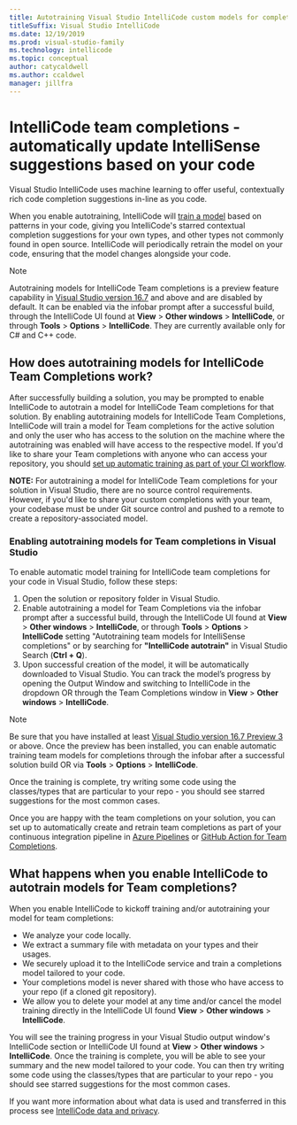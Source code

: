 ```yaml
---
title: Autotraining Visual Studio IntelliCode custom models for completions
titleSuffix: Visual Studio IntelliCode
ms.date: 12/19/2019
ms.prod: visual-studio-family
ms.technology: intellicode
ms.topic: conceptual
author: catycaldwell
ms.author: ccaldwel
manager: jillfra
---
```

# IntelliCode team completions - automatically update IntelliSense suggestions based on your code

Visual Studio IntelliCode uses machine learning to offer useful, contextually rich code completion suggestions in-line as you code.


When you enable autotraining, IntelliCode will [train a model](quickstart-team-completions.md#what-happens-when-you-train-your-model) based on patterns in your code, giving you IntelliCode's starred contextual completion suggestions for your own types, and other types not commonly found in open source. IntelliCode will periodically retrain the model on your code, ensuring that the model changes alongside your code.


   > [!NOTE]
   > Autotraining models for IntelliCode Team completions is a preview feature capability in [Visual Studio version 16.7](https://docs.microsoft.com/visualstudio/releases/2019/release-notes) and above and are disabled by default. It can be enabled via the infobar prompt after a successful build, through the IntelliCode UI found at **View** > **Other windows** > **IntelliCode**, or through **Tools** > **Options** > **IntelliCode**. They are currently available only for C# and C++ code.
   
## How does autotraining models for IntelliCode Team Completions work?

After successfully building a solution, you may be prompted to enable IntelliCode to autotrain a model for IntelliCode Team completions for that solution. 
By enabling autotraining models for IntelliCode Team Completions, IntelliCode will train a model for Team completions for the active solution and only the user who has access to the solution on the machine where the autotraining was enabled will have access to the respective model. If you'd like to share your Team completions with anyone who can access your repository, you should [set up automatic training as part of your CI workflow](quickstart-team-completions.md).

**NOTE:** For autotraining a model for IntelliCode Team completions for your solution in Visual Studio, there are no source control requirements. However, if you'd like to share your custom completions with your team, your codebase must be under Git source control and pushed to a remote to create a repository-associated model.

### Enabling autotraining models for Team completions in Visual Studio

To enable automatic model training for IntelliCode team completions for your code in Visual Studio, follow these steps:

1.  Open the solution or repository folder in Visual Studio.
1.	Enable autotraining a model for Team Completions via the infobar prompt after a successful build, through the IntelliCode UI found at **View** > **Other windows** > **IntelliCode**, or through **Tools** > **Options** > **IntelliCode** setting "Autotraining team models for IntelliSense completions" or by searching for **"IntelliCode autotrain"** in Visual Studio Search (**Ctrl + Q**).
1.	Upon successful creation of the model, it will be automatically downloaded to Visual Studio. You can track the model’s progress by opening the Output Window and switching to IntelliCode in the dropdown OR through the Team Completions window in **View** > **Other windows** > **IntelliCode**. 

   > [!NOTE]
   > Be sure that you have installed at least [Visual Studio version 16.7 Preview 3](https://docs.microsoft.com/visualstudio/releases/2020/release-notes) or above. Once the preview has been installed, you can enable automatic training team models for completions through the infobar after a successful solution build OR via **Tools** > **Options** > **IntelliCode**.

Once the training is complete, try writing some code using the classes/types that are particular to your repo - you should see starred suggestions for the most common cases.

Once you are happy with the team completions on your solution, you can set up to automatically create and retrain team completions as part of your continuous integration pipeline in [Azure Pipelines](https://azure.microsoft.com/services/devops/pipelines/) or [GitHub Action for Team Completions](https://aka.ms/vsic/github).

## What happens when you enable IntelliCode to autotrain models for Team completions?

When you enable IntelliCode to kickoff training and/or autotraining your model for team completions:
* We analyze your code locally.
* We extract a summary file with metadata on your types and their usages.
* We securely upload it to the IntelliCode service and train a completions model tailored to your code.
* Your completions model is never shared with those who have access to your repo (if a cloned git repository). 
* We allow you to delete your model at any time and/or cancel the model training directly in the IntelliCode UI found **View** > **Other windows** > **IntelliCode**.

You will see the training progress in your Visual Studio output window's IntelliCode section or IntelliCode UI found at **View** > **Other windows** > **IntelliCode**. Once the training is complete, you will be able to see your summary and the new model tailored to your code. You can then try writing some code using the classes/types that are particular to your repo - you should see starred suggestions for the most common cases.  

If you want more information about what data is used and transferred in this process see [IntelliCode data and  privacy](https://docs.microsoft.com/visualstudio/intellicode/custom-models#data-and-privacy).

